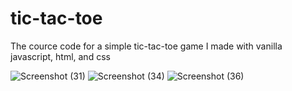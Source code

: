 # tic-tac-toe
The cource code for a simple tic-tac-toe game I made with vanilla javascript, html, and css  

![Screenshot (31)](https://user-images.githubusercontent.com/107735530/230567300-12df0f3b-c805-4f9f-9267-7b9dea9725c8.png)
![Screenshot (34)](https://user-images.githubusercontent.com/107735530/230567304-f4d2a022-4fee-4046-aaeb-7c63493c76d8.png)
![Screenshot (36)](https://user-images.githubusercontent.com/107735530/230567652-3cd96262-df24-4cc5-af8e-28e202d4f3c0.png)

